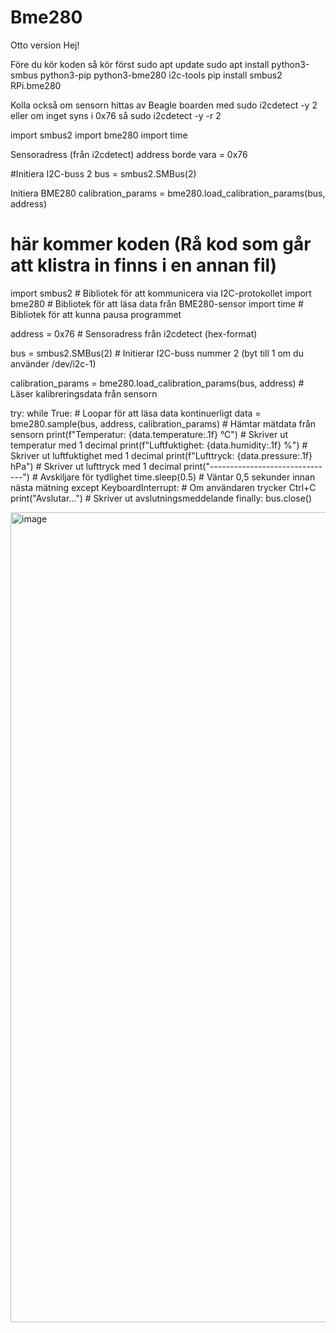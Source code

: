 # Bme280
Otto version
Hej!

Före du kör koden så kör först
sudo apt update
sudo apt install python3-smbus python3-pip python3-bme280 i2c-tools
pip install smbus2 RPi.bme280

Kolla också om sensorn hittas av Beagle boarden med
sudo i2cdetect -y 2
eller om inget syns i 0x76 så
sudo i2cdetect -y -r 2


import smbus2
import bme280
import time

Sensoradress (från i2cdetect)
address borde vara = 0x76

#Initiera I2C-buss 2 
bus = smbus2.SMBus(2)

Initiera BME280
calibration_params = bme280.load_calibration_params(bus, address)

# här kommer koden (Rå kod som går att klistra in finns i en annan fil)
import smbus2    # Bibliotek för att kommunicera via I2C-protokollet
import bme280    # Bibliotek för att läsa data från BME280-sensor
import time      # Bibliotek för att kunna pausa programmet

address = 0x76   # Sensoradress från i2cdetect (hex-format)

bus = smbus2.SMBus(2) # Initierar I2C-buss nummer 2 (byt till 1 om du använder /dev/i2c-1)

calibration_params = bme280.load_calibration_params(bus, address)  # Läser kalibreringsdata från sensorn

try:
    while True:  # Loopar för att läsa data kontinuerligt
        data = bme280.sample(bus, address, calibration_params)  # Hämtar mätdata från sensorn
        print(f"Temperatur: {data.temperature:.1f} °C")         # Skriver ut temperatur med 1 decimal
        print(f"Luftfuktighet: {data.humidity:.1f} %")          # Skriver ut luftfuktighet med 1 decimal
        print(f"Lufttryck: {data.pressure:.1f} hPa")            # Skriver ut lufttryck med 1 decimal
        print("-------------------------------")               # Avskiljare för tydlighet
        time.sleep(0.5)  # Väntar 0,5 sekunder innan nästa mätning
except KeyboardInterrupt:  # Om användaren trycker Ctrl+C
    print("Avslutar...")   # Skriver ut avslutningsmeddelande
finally:
    bus.close()


<img width="1207" height="1296" alt="image" src="https://github.com/user-attachments/assets/9326a83c-2ecb-4cb6-b5e4-7edbbde552de" />

